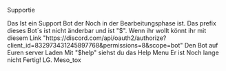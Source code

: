 Supportie

Das Ist ein Support Bot der Noch in der Bearbeitungsphase ist.
Das prefix dieses Bot´s ist nicht änderbar und ist "$".
Wenn ihr wollt könnt ihr mit diesem Link "https://discord.com/api/oauth2/authorize?client_id=832973431245897768&permissions=8&scope=bot" Den Bot auf Euren server Laden
Mit "$help" siehst du das Help Menu
Er ist Noch lange nicht Fertig!
LG.
Meso_tox
